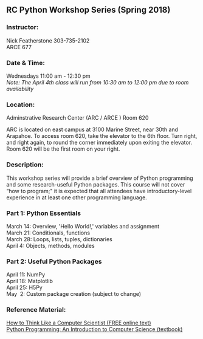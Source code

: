 ## RC Python Workshop Series (Spring 2018)

### Instructor:
Nick Featherstone 
303-735-2102  
ARCE 677

### Date & Time:
Wednesdays 11:00 am - 12:30 pm  
*Note:  The April 4th class will run from 10:30 am to 12:00 pm due to room availability*

### Location:
Adminstrative Research Center (ARC / ARCE ) Room 620  

ARC is located on east campus at 3100 Marine Street, near 30th and Arapahoe.   To access room 620, take the elevator to the 6th floor.  Turn right, and right again, to round the corner immediately upon exiting the elevator.  Room 620 will be the first room on your right.

### Description:  
This workshop series will provide a brief overview of Python programming and some research-useful Python packages. This course will not cover “how to program;"  it is expected that all attendees have introductory-level experience in at least one other programming language. 

### Part 1:  Python Essentials
March 14:  Overview, 'Hello World!,' variables and assignment  
March 21:  Conditionals, functions  
March 28:  Loops, lists, tuples, dictionaries  
April 4:  Objects, methods, modules  

### Part 2:  Useful Python Packages 
April 11:  NumPy   
April 18:  Matplotlib    
April 25:  H5Py  
May &nbsp;2:  Custom package creation (subject to change)  


### Reference Material:  
[How to Think Like a Computer Scientist (FREE online text)](http://openbookproject.net/thinkcs/python/english3e/)  
[Python Programming: An Introduction to Computer Science (textbook)](http://mcsp.wartburg.edu/zelle/python/)



